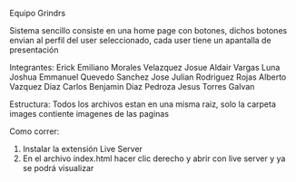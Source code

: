 Equipo Grindrs 

Sistema sencillo consiste en una home page con botones, dichos botones envian al perfil del user seleccionado, cada user tiene un apantalla de presentación


Integrantes:
Erick Emiliano Morales Velazquez
Josue Aldair Vargas Luna
Joshua Emmanuel Quevedo Sanchez
Jose Julian Rodriguez Rojas
Alberto Vazquez Diaz
Carlos Benjamin Diaz Pedroza
Jesus Torres Galvan

Estructura:
Todos los archivos estan en una misma raiz, solo la carpeta images contiente imagenes de las paginas

Como correr:
1. Instalar la extensión Live Server
2. En el archivo index.html hacer clic derecho y abrir con live server y ya se podrá visualizar
